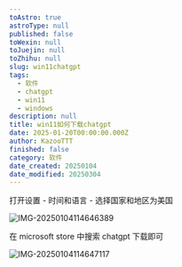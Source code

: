 ```yaml
---
toAstro: true
astroType: null
published: false
toWexin: null
toJuejin: null
toZhihu: null
slug: win11chatgpt
tags:
  - 软件
  - chatgpt
  - win11
  - windows
description: null
title: win11如何下载chatgpt
date: 2025-01-20T00:00:00.000Z
author: KazooTTT
finished: false
category: 软件
date_created: 20250104
date_modified: 20250304
---
```


打开设置 - 时间和语言 - 选择国家和地区为美国

![IMG-20250104114646389](<https://pictures.kazoottt.top/2025/01/20250130-IMG-20250104114646389.png>)

在 microsoft store 中搜索 chatgpt 下载即可

![IMG-20250104114647117](<https://pictures.kazoottt.top/2025/01/20250130-IMG-20250104114647117.png>)
